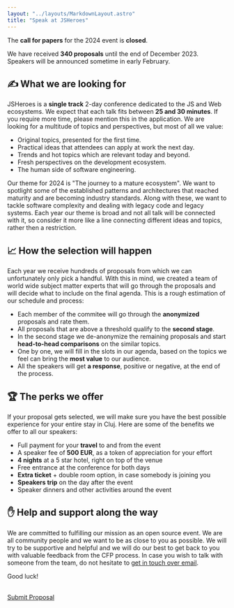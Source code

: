 ```yaml
---
layout: "../layouts/MarkdownLayout.astro"
title: "Speak at JSHeroes"
---
```


The <strong>call for papers</strong> for the 2024 event is <strong>closed</strong>. 

We have received <strong>340 proposals</strong> until the end of December 2023. Speakers will be announced sometime in early February.

<!-- We encourage people of all ages, races, genders and religions, to submit proposals until the end of December 2023. We would like to ensure everyone that our process of selecting the talks will be <strong>fair</strong> and <strong>transparent</strong>, as the entire concept behind JSHeroes. You can read more about [our 2023 CFP process](/blog/call-for-papers-2023-insights) to have a better idea about how we select our speakers. 

<br/>
<a href="https://sessionize.com/jsheroes-2024" target="_blank" rel="noreferrer noopener" class="cta-button">Submit Proposal</a> -->

## ✍ What we are looking for

JSHeroes is a **single track** 2-day conference dedicated to the JS and Web ecosystems. We expect that each talk fits between **25 and 30 minutes**. If you require more time, please mention this in the application. We are looking for a multitude of topics and perspectives, but most of all we value:

- Original topics, presented for the first time.
- Practical ideas that attendees can apply at work the next day.
- Trends and hot topics which are relevant today and beyond.
- Fresh perspectives on the development ecosystem.
- The human side of software engineering.

Our theme for 2024 is "The journey to a mature ecosystem". We want to spotlight some of the established patterns and architectures that reached maturity and are becoming industry standards. Along with these, we want to tackle software complexity and dealing with legacy code and legacy systems. Each year our theme is broad and not all talk will be connected with it, so consider it more like a line connecting different ideas and topics, rather then a restriction.

## 📈 How the selection will happen

Each year we receive hundreds of proposals from which we can unfortunately only pick a handful. With this in mind, we created a team of world wide subject matter experts that will go through the proposals and will decide what to include on the final agenda. This is a rough estimation of our schedule and process:

- Each member of the commitee will go through the **anonymized** proposals and rate them.
- All proposals that are above a threshold qualify to the **second stage**.
- In the second stage we de-anonymize the remaining proposals and start **head-to-head comparisons** on the similar topics.
- One by one, we will fill in the slots in our agenda, based on the topics we feel can bring the **most value** to our audience.
- All the speakers will get **a response**, positive or negative, at the end of the process.

## 🏆 The perks we offer

If your proposal gets selected, we will make sure you have the best possible experience for your entire stay in Cluj. Here are some of the benefits we offer to all our speakers:

- Full payment for your **travel** to and from the event
- A speaker fee of **500 EUR**, as a token of appreciation for your effort
- **4 nights** at a 5 star hotel, right on top of the venue
- Free entrance at the conference for both days
- **Extra ticket** + double room option, in case somebody is joining you
- **Speakers trip** on the day after the event
- Speaker dinners and other activities around the event

## ✋ Help and support along the way

We are committed to fulfilling our mission as an open source event. We are all community people and we want to be as close to you as possible. We will try to be supportive and helpful and we will do our best to get back to you with valuable feedback from the CFP process. In case you wish to talk with someone from the team, do not hesitate to [get in touch over email](mailto:welcome@jsheroes.io).

Good luck!

<br/>
<a href="https://sessionize.com/jsheroes-2024" target="_blank" rel="noreferrer noopener" class="cta-button">Submit Proposal</a>

